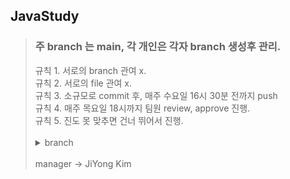## JavaStudy
<blockquote>
  <h3>주 branch 는 main, 각 개인은 각자 branch 생성후 관리. </h3>
  규칙 1. 서로의 branch 관여 x. <br>
  규칙 2. 서로의 file 관여 x. <br>
  규칙 3. 소규모로 commit 후, 매주 수요일 16시 30분 전까지 push <br>
  규칙 4. 매주 목요일 18시까지 팀원 review, approve 진행. <br>
  규칙 5. 진도 못 맞추면 건너 뛰어서 진행. <br>
  <br>
  <details>
    <summary>
      branch
    </summary>
    main branch &nbsp -> main, <br>
    BlueTree-Na &nbsp -> Blue, <br>
    Hamul777 &nbsp &nbsp &nbsp -> won, <br>
    OpenTheDoor &nbsp -> sangwool <br>
  </details>
  <br>
  manager&nbsp->&nbspJiYong Kim
</blockquote>
